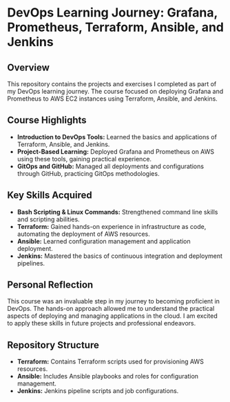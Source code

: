 # DevOps Learning Journey: Grafana, Prometheus, Terraform, Ansible, and Jenkins

## Overview
This repository contains the projects and exercises I completed as part of my DevOps learning journey. The course focused on deploying Grafana and Prometheus to AWS EC2 instances using Terraform, Ansible, and Jenkins.

## Course Highlights
- **Introduction to DevOps Tools:** Learned the basics and applications of Terraform, Ansible, and Jenkins.
- **Project-Based Learning:** Deployed Grafana and Prometheus on AWS using these tools, gaining practical experience.
- **GitOps and GitHub:** Managed all deployments and configurations through GitHub, practicing GitOps methodologies.

## Key Skills Acquired
- **Bash Scripting & Linux Commands:** Strengthened command line skills and scripting abilities.
- **Terraform:** Gained hands-on experience in infrastructure as code, automating the deployment of AWS resources.
- **Ansible:** Learned configuration management and application deployment.
- **Jenkins:** Mastered the basics of continuous integration and deployment pipelines.

## Personal Reflection
This course was an invaluable step in my journey to becoming proficient in DevOps. The hands-on approach allowed me to understand the practical aspects of deploying and managing applications in the cloud. I am excited to apply these skills in future projects and professional endeavors.

## Repository Structure
- **Terraform:** Contains Terraform scripts used for provisioning AWS resources.
- **Ansible:** Includes Ansible playbooks and roles for configuration management.
- **Jenkins:** Jenkins pipeline scripts and job configurations.
